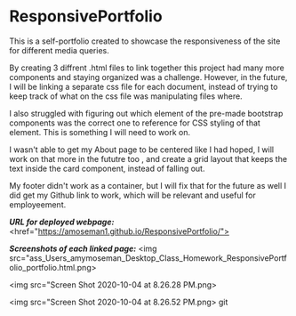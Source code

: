 # ResponsivePortfolio

This is a self-portfolio created to showcase the responsiveness of the site for different media queries.

By creating 3 diffrent .html files to link together this project had many more components and staying organized was a challenge. However, in the future, I will be linking a separate css file for each document, instead of trying to keep track of what on the css file was manipulating files where.

I also struggled with figuring out which element of the pre-made bootstrap components was the correct one to reference for CSS styling of that element. This is something I will need to work on.

I wasn't able to get my About page to be centered like I had hoped, I will work on that more in the fututre too , and create a grid layout that keeps the text inside the card component, instead of falling out.

My footer didn't work as a container, but I will fix that for the future as well I did get my Github link to work, which will be relevant and useful for employeement.

**_URL for deployed webpage:_**
<href="https://amoseman1.github.io/ResponsivePortfolio/">

**_Screenshots of each linked page:_**
<img src="ass_Users_amymoseman_Desktop_Class_Homework_ResponsivePortfolio_portfolio.html.png>

<img src="Screen Shot 2020-10-04 at 8.26.28 PM.png>

<img src="Screen Shot 2020-10-04 at 8.26.52 PM.png>
git
